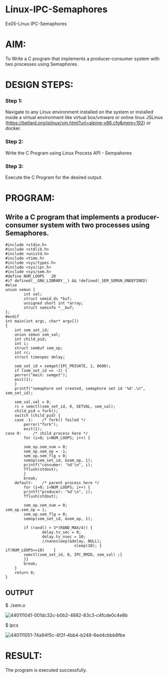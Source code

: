 # Linux-IPC-Semaphores
Ex05-Linux IPC-Semaphores

# AIM:
To Write a C program that implements a producer-consumer system with two processes using Semaphores.

# DESIGN STEPS:

### Step 1:

Navigate to any Linux environment installed on the system or installed inside a virtual environment like virtual box/vmware or online linux JSLinux (https://bellard.org/jslinux/vm.html?url=alpine-x86.cfg&mem=192) or docker.

### Step 2:

Write the C Program using Linux Process API - Sempahores

### Step 3:

Execute the C Program for the desired output. 

# PROGRAM:

## Write a C program that implements a producer-consumer system with two processes using Semaphores.

```
#include <stdio.h>	
#include <stdlib.h>     
#include <unistd.h>	 
#include <time.h>	 
#include <sys/types.h>   
#include <sys/ipc.h>     
#include <sys/sem.h>	
#define NUM_LOOPS	20	
#if defined(__GNU_LIBRARY__) && !defined(_SEM_SEMUN_UNDEFINED)
#else
union semun {
        int val;                   
        struct semid_ds *buf;       
        unsigned short int *array; 
        struct seminfo *__buf;     
};
#endif
int main(int argc, char* argv[])
{
    int sem_set_id;	      
    union semun sem_val;      
    int child_pid;	      
    int i;		      
    struct sembuf sem_op;     
    int rc;		      
    struct timespec delay;    

    sem_set_id = semget(IPC_PRIVATE, 1, 0600);
    if (sem_set_id == -1) {
	perror("main: semget");
	exit(1);
    }
    printf("semaphore set created, semaphore set id '%d'.\n", sem_set_id);
   
    sem_val.val = 0;
    rc = semctl(sem_set_id, 0, SETVAL, sem_val);
    child_pid = fork();
    switch (child_pid) {
	case -1:	/* fork() failed */
	    perror("fork");
	    exit(1);
case 0:		/* child process here */
	    for (i=0; i<NUM_LOOPS; i++) {
	
		sem_op.sem_num = 0;
		sem_op.sem_op = -1;
		sem_op.sem_flg = 0;
		semop(sem_set_id, &sem_op, 1);
		printf("consumer: '%d'\n", i);
		fflush(stdout);
	    }
	    break;
	default:	/* parent process here */
	    for (i=0; i<NUM_LOOPS; i++) {
		printf("producer: '%d'\n", i);
		fflush(stdout);
		
		sem_op.sem_num = 0;
sem_op.sem_op = 1;
		sem_op.sem_flg = 0;
		semop(sem_set_id, &sem_op, 1);
		
		if (rand() > 3*(RAND_MAX/4)) {
	    	    delay.tv_sec = 0;
	    	    delay.tv_nsec = 10;
	    	    //nanosleep(&delay, NULL);
		                      sleep(10); }
if(NUM_LOOPS>=10)    {
	    semctl(sem_set_id, 0, IPC_RMID, sem_val) ;} 
	    }}
	    break;
    }
    return 0;
}

```




## OUTPUT
$ ./sem.o 

![440111041-001dc32c-b0b2-4882-83c3-c4fcde0c4e8b](https://github.com/user-attachments/assets/9e54273b-3f30-49a5-89a3-b17cfc0c9212)


$ ipcs


![440111051-74a94f5c-4f2f-4bb4-b248-6ed4cbbb8fbe](https://github.com/user-attachments/assets/e308eda7-8215-4b73-bf2d-f7998116f445)


# RESULT:
The program is executed successfully.
